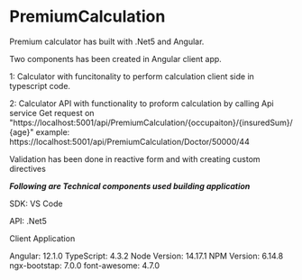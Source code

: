 # PremiumCalculation

Premium calculator has built with .Net5 and Angular.

Two components has been created in Angular client app.

1: Calculator with funcitonality to perform calculation client side in typescript code.

2: Calculator API with functionality to proform calculation by calling Api service Get request on "https://localhost:5001/api/PremiumCalculation/{occupaiton}/{insuredSum}/{age}"
   example: https://localhost:5001/api/PremiumCalculation/Doctor/50000/44

Validation has been done in reactive form and with creating custom directives 

*****Following are Technical components used building application*****

SDK: VS Code


API: .Net5


Client Application

Angular: 12.1.0
TypeScript: 4.3.2
Node Version: 14.17.1
NPM Version: 6.14.8
ngx-bootstap: 7.0.0
font-awesome: 4.7.0


